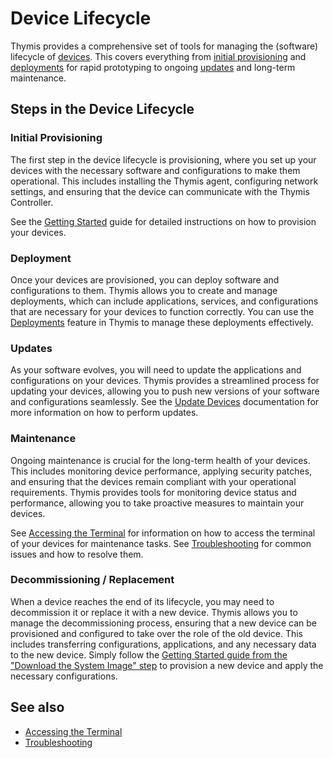 # Device Lifecycle

Thymis provides a comprehensive set of tools for managing the (software) lifecycle of [devices](reference/concepts/device.md).
This covers everything from [initial provisioning](device-lifecycle/getting-started.md) and [deployments](reference/ui/deploy.md) for rapid prototyping to ongoing [updates](device-lifecycle/update.md) and long-term maintenance.

## Steps in the Device Lifecycle

### Initial Provisioning

The first step in the device lifecycle is provisioning, where you set up your devices with the necessary software and configurations to make them operational. This includes installing the Thymis agent, configuring network settings, and ensuring that the device can communicate with the Thymis Controller.

See the [Getting Started](device-lifecycle/getting-started.md) guide for detailed instructions on how to provision your devices.

### Deployment

Once your devices are provisioned, you can deploy software and configurations to them. Thymis allows you to create and manage deployments, which can include applications, services, and configurations that are necessary for your devices to function correctly.
You can use the [Deployments](reference/ui/deploy.md) feature in Thymis to manage these deployments effectively.

### Updates

As your software evolves, you will need to update the applications and configurations on your devices. Thymis provides a streamlined process for updating your devices, allowing you to push new versions of your software and configurations seamlessly.
See the [Update Devices](device-lifecycle/update.md) documentation for more information on how to perform updates.

### Maintenance

Ongoing maintenance is crucial for the long-term health of your devices. This includes monitoring device performance, applying security patches, and ensuring that the devices remain compliant with your operational requirements.
Thymis provides tools for monitoring device status and performance, allowing you to take proactive measures to maintain your devices.

See [Accessing the Terminal](device-lifecycle/ssh-terminal.md) for information on how to access the terminal of your devices for maintenance tasks.
See [Troubleshooting](device-lifecycle/troubleshooting.md) for common issues and how to resolve them.

### Decommissioning / Replacement

When a device reaches the end of its lifecycle, you may need to decommission it or replace it with a new device. Thymis allows you to manage the decommissioning process, ensuring that a new device can be provisioned and configured to take over the role of the old device.
This includes transferring configurations, applications, and any necessary data to the new device.
Simply follow the [Getting Started guide from the "Download the System Image" step](device-lifecycle/getting-started.md#3-download-the-system-image) to provision a new device and apply the necessary configurations.

## See also

- [Accessing the Terminal](device-lifecycle/ssh-terminal.md)
- [Troubleshooting](device-lifecycle/troubleshooting.md)
